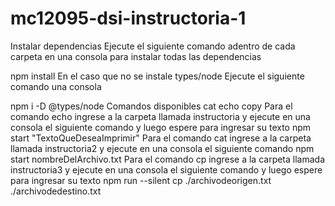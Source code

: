 # mc12095-dsi-instructoria-1
Instalar dependencias
Ejecute el siguiente comando adentro de cada carpeta en una consola para instalar todas las dependencias

npm install
En el caso que no se instale types/node
Ejecute el siguiente comando una consola

npm i -D @types/node
Comandos disponibles
cat
echo
copy
Para el comando echo ingrese a la carpeta llamada instructoria y ejecute en una consola el siguiente comando y luego espere para ingresar su texto
npm start "TextoQueDeseaImprimir"
Para el comando cat ingrese a la carpeta llamada instructoria2 y ejecute en una consola el siguiente comando
npm start nombreDelArchivo.txt
Para el comando cp ingrese a la carpeta llamada instructoria3 y ejecute en una consola el siguiente comando y luego espere para ingresar su texto
npm run --silent cp ./archivodeorigen.txt ./archivodedestino.txt
